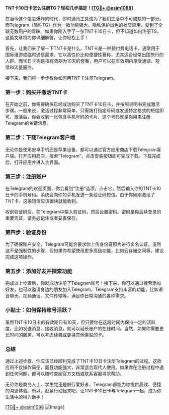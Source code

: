 **TNT卡10日卡怎么注册TG？轻松几步搞定！[[TG💪+ @esim1088](https://t.me/s/esim1088)]**

在当今这个信息爆炸的时代，即时通讯工具成为了我们生活中不可或缺的一部分。而Telegram（简称TG）作为一款功能强大、隐私保护出色的社交应用，受到了全球无数用户的青睐。如果你刚入手了一张TNT卡10日卡，但不知道如何注册TG，这篇文章将为你详细解答，让你轻松上手！

首先，让我们来了解一下TNT卡是什么。TNT卡是一种预付费电话卡，通常用于国际漫游或临时通信需求。它以高性价比和便捷性著称，尤其适合经常出国旅行的人群。而10日卡则是指有效期为10天的套餐，用户可以在有效期内享受通话、短信和流量服务。

接下来，我们将一步步教你如何用TNT卡注册Telegram。

### 第一步：购买并激活TNT卡

在开始之前，你需要确保已经成功购买了TNT卡10日卡，并按照说明书完成激活步骤。一般来说，激活过程非常简单，只需拨打指定号码或发送特定格式的短信即可。激活后，你会收到一张包含手机号码的卡片，这个号码就是你用来注册Telegram的关键信息。

### 第二步：下载Telegram客户端

无论你是使用安卓手机还是苹果设备，都可以通过官方应用商店下载Telegram客户端。打开应用商店，搜索“Telegram”，点击安装按钮即可完成下载。下载完成后，打开应用并进入主界面。

### 第三步：注册账户

在Telegram的欢迎页面，你会看到“注册”选项。点击它，然后输入你的TNT卡10日卡的手机号码。系统会向你的手机发送一条验证码短信。由于你刚刚激活了TNT卡，这条短信应该很快就能收到。

收到验证码后，在Telegram中输入验证码，然后设置密码。密码是你后续登录的重要凭证，请务必记住或者妥善保存。

### 第四步：验证身份

为了确保账户安全，Telegram可能会要求你上传身份证照片进行实名认证。虽然这不是强制性的步骤，但如果你希望使用更多高级功能，比如云存储空间等，建议完成这项操作。

### 第五步：添加好友并探索功能

完成以上步骤后，你就成功注册了Telegram账号！接下来，你可以通过搜索添加好友，也可以邀请身边的朋友加入Telegram。Telegram支持丰富的功能，比如语音聊天、视频通话、文件传输等，满足你日常沟通的各种需求。

### 小贴士：如何保持账号活跃？

虽然TNT卡10日卡的有效期只有10天，但只要你在这段时间内保持一定的活跃度，比如发送消息、接收消息，就可以延长账户的在线时间。当然，如果你需要更长时间的服务，可以考虑续费或更换其他类型的卡。

### 总结

通过上述步骤，你应该已经顺利完成了TNT卡10日卡注册Telegram的过程。这款应用不仅操作简便，而且功能强大，非常适合现代人使用。如果你在注册过程中遇到任何问题，都可以随时查阅官方文档或联系客服寻求帮助。

无论你是商务人士、学生党还是旅行爱好者，Telegram都能为你提供高效、便捷的沟通体验。所以，赶紧行动起来吧，让TNT卡10日卡与Telegram一起，成为你生活中的得力助手！

[[TG💪+ @esim1088](https://t.me/s/esim1088) ![Image](https://i.postimg.cc/4NQfJmqS/Snipaste-2025-05-13-00-14-12.png)]